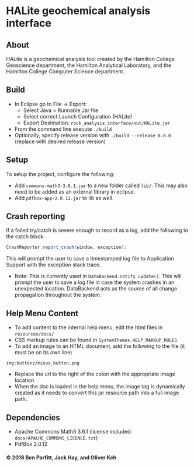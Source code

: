 # HALite geochemical analysis interface

## About
HALite is a geochemical analysis tool created by the Hamilton College Geoscience department, the Hamilton Analytical Laboratory, and the Hamilton College Computer Science department.

## Build
- In Eclipse go to File -> Export:
  - Select Java > Runnable Jar file
  - Select correct Launch Configuration (HALite)
  - Export Destination: ```rock_analysis_interface/out/HALite.jar```
- From the command line execute ```./build```
- Optionally, specify release version with ```./build --release 0.0.0``` (replace with desired release version)

## Setup
To setup the project, configure the following:
- Add ```commons-math3-3.6.1.jar``` to a new folder called ```lib/```. This may also need to be added as an external library in eclipse.
- Add ```pdfbox-app-2.0.12.jar``` to lib as well.

## Crash reporting
If a failed try/catch is severe enough to record as a log, add the following to the catch block:
```java
CrashReporter.report_crash(window, exception);
```
This will prompt the user to save a timestamped log file to Application Support with the exception stack trace.

- Note: This is currently used in ```DataBackend.notify_update()```. This will prompt the user to save a log file in case the system crashes in an unexpected location.  DataBackend acts as the source of all change propagation throughout the system.

## Help Menu Content
- To add content to the internal help menu, edit the html files in ```resources/docs/```
- CSS markup rules can be found in ```SystemThemes.HELP_MARKUP_RULES```
- To add an image to an HTML document, add the following to the file (it must be on its own line)
```
img:buttons/minus_button.png
```
- Replace the url to the right of the colon with the appropriate image location
- When the doc is loaded in the help menu, the image tag is dynamically created as it needs to convert this jar resource path into a full image path.

## Dependencies
- Apache Commons Math3 3.6.1 (license included: ```docs/APACHE_COMMONS_LICENCE.txt```)
- PdfBox 2.0.12

####
#### © 2018 Ben Parfitt, Jack Hay, and Oliver Keh
